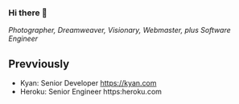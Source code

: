 ### Hi there 👋

*Photographer, Dreamweaver, Visionary, Webmaster, plus Software Engineer*

## Prevviously
- Kyan: Senior Developer https://kyan.com
- Heroku: Senior Engineer https:heroku.com



<!--
**phil/phil** is a ✨ _special_ ✨ repository because its `README.md` (this file) appears on your GitHub profile.

Here are some ideas to get you started:

- 🔭 I’m currently working on ...
- 🌱 I’m currently learning ...
- 👯 I’m looking to collaborate on ...
- 🤔 I’m looking for help with ...
- 💬 Ask me about ...
- 📫 How to reach me: ...
- 😄 Pronouns: ...
- ⚡ Fun fact: ...
-->
